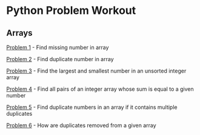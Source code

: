 # Python Problem Workout

## Arrays

[Problem 1](https://github.com/mpUrban/python_problems/blob/master/problem1.py) - Find missing number in array

[Problem 2](https://github.com/mpUrban/python_problems/blob/master/problem2.py) - Find duplicate number in array

[Problem 3](https://github.com/mpUrban/python_problems/blob/master/problem3.py) - Find the largest and smallest number in an unsorted integer array

[Problem 4](https://github.com/mpUrban/python_problems/blob/master/problem4.py) - Find all pairs of an integer array whose sum is equal to a given number

[Problem 5](https://github.com/mpUrban/python_problems/blob/master/problem5.py) - Find duplicate numbers in an array if it contains multiple duplicates

[Problem 6](https://github.com/mpUrban/python_problems/blob/master/problem6.py) - How are duplicates removed from a given array